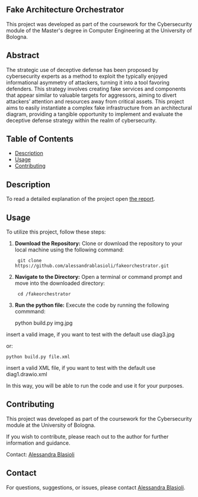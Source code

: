 ## Fake Architecture Orchestrator
This project was developed as part of the coursework for the Cybersecurity module of the Master's degree in Computer Engineering at the University of Bologna.


## Abstract
The strategic use of deceptive defense has been proposed by cybersecurity experts as a method to exploit the typically enjoyed informational asymmetry of attackers, turning it into a tool favoring defenders. This strategy involves creating fake services and components that appear similar to valuable targets for aggressors, aiming to divert attackers’ attention and resources away from critical assets. This project aims to easily instantiate a complex fake infrastructure from an architectural diagram, providing a tangible opportunity to implement and evaluate the deceptive defense strategy within the realm of cybersecurity.

## Table of Contents

- [Description](#description)
- [Usage](#usage)
- [Contributing](#contributing)

## Description

To read a detailed explanation of the project open [the report](https://github.com/alessandrablasioli/fakeorchestrator/blob/main/Fake_Architecture_Orchestrator%20(3).pdf).

## Usage

To utilize this project, follow these steps:

1. **Download the Repository:**
   Clone or download the repository to your local machine using the following command:


        git clone https://github.com/alessandrablasioli/fakeorchestrator.git

3. **Navigate to the Directory:**
Open a terminal or command prompt and move into the downloaded directory:

        cd /fakeorchestrator

4. **Run the python file:**
Execute the code by running the following commmand:




    python build.py img.jpg


insert a valid image, if you want to test with the default use diag3.jpg

or:

    python build.py file.xml 

insert a valid XML file, if you want to test with the default use diag1.drawio.xml

In this way, you will be able to run the code and use it for your purposes.

## Contributing

This project was developed as part of the coursework for the Cybersecurity module at the University of Bologna.

If you wish to contribute, please reach out to the author for further information and guidance.

Contact: [Alessandra Blasioli](mailto:alessandra.blasioli@studio.unibo.it)

## Contact

For questions, suggestions, or issues, please contact [Alessandra Blasioli](https://github.com/alessandrablasioli).
